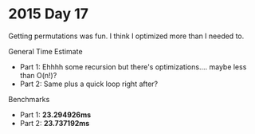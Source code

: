# 2015 Day 17
Getting permutations was fun. I think I optimized more than I needed to. 

General Time Estimate
- Part 1: Ehhhh some recursion but there's optimizations.... maybe less than O(n!)?
- Part 2: Same plus a quick loop right after?

Benchmarks
- Part 1: **23.294926ms**
- Part 2: **23.737192ms**



